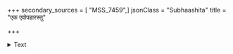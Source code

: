 +++
secondary_sources = [ "MSS_7459",]
jsonClass = "Subhaashita"
title = "एक एवोपहारस्तु"

+++

<details><summary>Text</summary>

एक एवोपहारस्तु संधिरेतन्मतं हि नः।  
उपहारस्य भेदास्तु सर्वेऽन्ये मैत्रवर्जिताः॥
</details>
